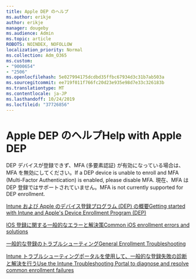 ```yaml
---
title: Apple DEP のヘルプ
ms.author: erikje
author: erikje
manager: dougeby
ms.audience: Admin
ms.topic: article
ROBOTS: NOINDEX, NOFOLLOW
localization_priority: Normal
ms.collection: Adm_O365
ms.custom:
- "9000654"
- "2506"
ms.openlocfilehash: 5e027994175dcdbd35ffbc67934d3c31b7ab503a
ms.sourcegitcommit: ee719f011f766fc20d23e935e98d7e33c326183b
ms.translationtype: MT
ms.contentlocale: ja-JP
ms.lasthandoff: 10/24/2019
ms.locfileid: "37726856"
---
```

# <a name="help-with-apple-dep"></a><span data-ttu-id="761d6-102">Apple DEP のヘルプ</span><span class="sxs-lookup"><span data-stu-id="761d6-102">Help with Apple DEP</span></span>

<span data-ttu-id="761d6-103">DEP デバイスが登録できず、MFA (多要素認証) が有効になっている場合は、MFA を無効にしてください。</span><span class="sxs-lookup"><span data-stu-id="761d6-103">If a DEP device is unable to enroll and MFA (Multi-Factor Authentication) is enabled, please disable MFA.</span></span> <span data-ttu-id="761d6-104">現在、MFA は DEP 登録ではサポートされていません。</span><span class="sxs-lookup"><span data-stu-id="761d6-104">MFA is not currently supported for DEP enrollment.</span></span>

[<span data-ttu-id="761d6-105">Intune および Apple のデバイス登録プログラム (DEP) の概要</span><span class="sxs-lookup"><span data-stu-id="761d6-105">Getting started with Intune and Apple's Device Enrollment Program (DEP)</span></span>](https://docs.microsoft.com/intune/enrollment/device-enrollment-program-enroll-ios)

[<span data-ttu-id="761d6-106">IOS 登録に関する一般的なエラーと解決策</span><span class="sxs-lookup"><span data-stu-id="761d6-106">Common iOS enrollment errors and solutions</span></span>](https://docs.microsoft.com/intune/enrollment/troubleshoot-ios-enrollment-errors)

[<span data-ttu-id="761d6-107">一般的な登録のトラブルシューティング</span><span class="sxs-lookup"><span data-stu-id="761d6-107">General Enrollment Troubleshooting</span></span>](https://docs.microsoft.com/intune/enrollment/troubleshoot-device-enrollment-in-intune)

[<span data-ttu-id="761d6-108">Intune トラブルシューティングポータルを使用して、一般的な登録失敗の診断と解決を行う</span><span class="sxs-lookup"><span data-stu-id="761d6-108">Use the Intune Troubleshooting Portal to diagnose and resolve common enrollment failures</span></span>](https://docs.microsoft.com/intune/fundamentals/help-desk-operators)


